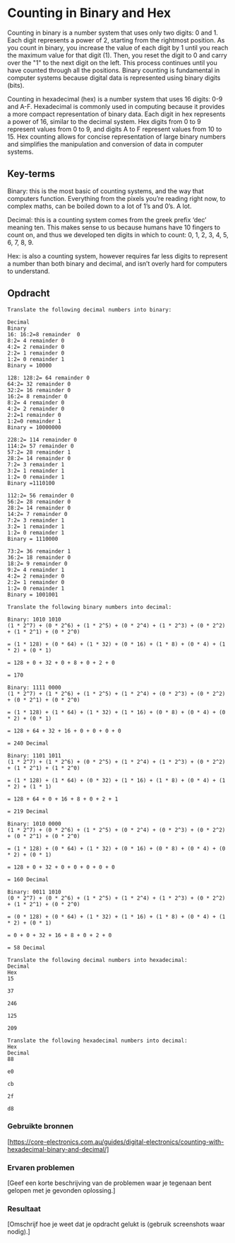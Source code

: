 # Counting in Binary and Hex

Counting in binary is a number system that uses only two digits: 0 and 1. Each digit represents a power of 2, starting from the rightmost position. As you count in binary, you increase the value of each digit by 1 until you reach the maximum value for that digit (1). Then, you reset the digit to 0 and carry over the "1" to the next digit on the left. This process continues until you have counted through all the positions. Binary counting is fundamental in computer systems because digital data is represented using binary digits (bits).

Counting in hexadecimal (hex) is a number system that uses 16 digits: 0-9 and A-F. Hexadecimal is commonly used in computing because it provides a more compact representation of binary data. Each digit in hex represents a power of 16, similar to the decimal system. Hex digits from 0 to 9 represent values from 0 to 9, and digits A to F represent values from 10 to 15. Hex counting allows for concise representation of large binary numbers and simplifies the manipulation and conversion of data in computer systems.

## Key-terms

Binary: this is the most basic of counting systems, and the way that computers function. Everything from the pixels you’re reading right now, to complex maths, can be boiled down to a lot of 1’s and 0’s. A lot.

Decimal: this is a counting system comes from the greek prefix ‘dec’ meaning ten. This makes sense to us because humans have 10 fingers to count on, and thus we developed ten digits in which to count: 0, 1, 2, 3, 4, 5, 6, 7, 8, 9.

Hex: is also a counting system, however requires far less digits to represent a number than both binary and decimal, and isn’t overly hard for computers to understand.

## Opdracht

~~~~
Translate the following decimal numbers into binary:

Decimal
Binary
16: 16:2=8 remainder  0
8:2= 4 remainder 0
4:2= 2 remainder 0
2:2= 1 remainder 0
1:2= 0 remainder 1
Binary = 10000

128: 128:2= 64 remainder 0
64:2= 32 remainder 0
32:2= 16 remainder 0
16:2= 8 remainder 0
8:2= 4 remainder 0
4:2= 2 remainder 0
2:2=1 remainder 0
1:2=0 remainder 1
Binary = 10000000

228:2= 114 remainder 0
114:2= 57 remainder 0
57:2= 28 remainder 1
28:2= 14 remainder 0
7:2= 3 remainder 1
3:2= 1 remainder 1
1:2= 0 remainder 1
Binary =1110100

112:2= 56 remainder 0
56:2= 28 remainder 0
28:2= 14 remainder 0
14:2= 7 remainder 0
7:2= 3 remainder 1
3:2= 1 remainder 1
1:2= 0 remainder 1 
Binary = 1110000 

73:2= 36 remainder 1
36:2= 18 remainder 0
18:2= 9 remainder 0
9:2= 4 remainder 1
4:2= 2 remainder 0
2:2= 1 remainder 0
1:2= 0 remainder 1
Binary = 1001001
~~~~

~~~~
Translate the following binary numbers into decimal:

Binary: 1010 1010
(1 * 2^7) + (0 * 2^6) + (1 * 2^5) + (0 * 2^4) + (1 * 2^3) + (0 * 2^2) + (1 * 2^1) + (0 * 2^0)

= (1 * 128) + (0 * 64) + (1 * 32) + (0 * 16) + (1 * 8) + (0 * 4) + (1 * 2) + (0 * 1)

= 128 + 0 + 32 + 0 + 8 + 0 + 2 + 0

= 170

Binary: 1111 0000
(1 * 2^7) + (1 * 2^6) + (1 * 2^5) + (1 * 2^4) + (0 * 2^3) + (0 * 2^2) + (0 * 2^1) + (0 * 2^0)

= (1 * 128) + (1 * 64) + (1 * 32) + (1 * 16) + (0 * 8) + (0 * 4) + (0 * 2) + (0 * 1)

= 128 + 64 + 32 + 16 + 0 + 0 + 0 + 0

= 240 Decimal

Binary: 1101 1011
(1 * 2^7) + (1 * 2^6) + (0 * 2^5) + (1 * 2^4) + (1 * 2^3) + (0 * 2^2) + (1 * 2^1) + (1 * 2^0)

= (1 * 128) + (1 * 64) + (0 * 32) + (1 * 16) + (1 * 8) + (0 * 4) + (1 * 2) + (1 * 1)

= 128 + 64 + 0 + 16 + 8 + 0 + 2 + 1

= 219 Decimal

Binary: 1010 0000
(1 * 2^7) + (0 * 2^6) + (1 * 2^5) + (0 * 2^4) + (0 * 2^3) + (0 * 2^2) + (0 * 2^1) + (0 * 2^0)

= (1 * 128) + (0 * 64) + (1 * 32) + (0 * 16) + (0 * 8) + (0 * 4) + (0 * 2) + (0 * 1)

= 128 + 0 + 32 + 0 + 0 + 0 + 0 + 0

= 160 Decimal

Binary: 0011 1010
(0 * 2^7) + (0 * 2^6) + (1 * 2^5) + (1 * 2^4) + (1 * 2^3) + (0 * 2^2) + (1 * 2^1) + (0 * 2^0)

= (0 * 128) + (0 * 64) + (1 * 32) + (1 * 16) + (1 * 8) + (0 * 4) + (1 * 2) + (0 * 1)

= 0 + 0 + 32 + 16 + 8 + 0 + 2 + 0

= 58 Decimal

~~~~

~~~~
Translate the following decimal numbers into hexadecimal:
Decimal
Hex
15

37

246

125

209
~~~~

~~~~
Translate the following hexadecimal numbers into decimal:
Hex
Decimal
88

e0

cb

2f

d8
~~~~



### Gebruikte bronnen

[https://core-electronics.com.au/guides/digital-electronics/counting-with-hexadecimal-binary-and-decimal/]


### Ervaren problemen
[Geef een korte beschrijving van de problemen waar je tegenaan bent gelopen met je gevonden oplossing.]

### Resultaat
[Omschrijf hoe je weet dat je opdracht gelukt is (gebruik screenshots waar nodig).]
